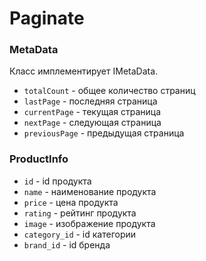 # Paginate


### MetaData

Класс имплементирует IMetaData.

- `totalCount` - общее количество страниц 
- `lastPage` - последняя страница
- `currentPage` - текущая страница
- `nextPage` - следующая страница
- `previousPage` - предыдущая страница


### ProductInfo

- `id` - id продукта
- `name` - наименование продукта
- `price` - цена продукта
- `rating` - рейтинг продукта
- `image` - изображение продукта
- `category_id` - id категории
- `brand_id` - id бренда